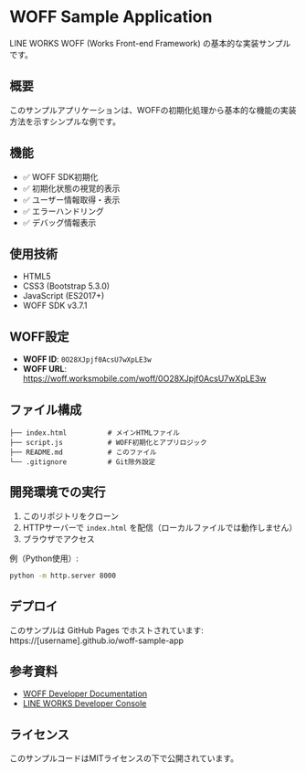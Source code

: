 # WOFF Sample Application

LINE WORKS WOFF (Works Front-end Framework) の基本的な実装サンプルです。

## 概要

このサンプルアプリケーションは、WOFFの初期化処理から基本的な機能の実装方法を示すシンプルな例です。

## 機能

- ✅ WOFF SDK初期化
- ✅ 初期化状態の視覚的表示
- ✅ ユーザー情報取得・表示
- ✅ エラーハンドリング
- ✅ デバッグ情報表示

## 使用技術

- HTML5
- CSS3 (Bootstrap 5.3.0)
- JavaScript (ES2017+)
- WOFF SDK v3.7.1

## WOFF設定

- **WOFF ID**: `0O28XJpjf0AcsU7wXpLE3w`
- **WOFF URL**: https://woff.worksmobile.com/woff/0O28XJpjf0AcsU7wXpLE3w

## ファイル構成

```
├── index.html          # メインHTMLファイル
├── script.js           # WOFF初期化とアプリロジック
├── README.md           # このファイル
└── .gitignore          # Git除外設定
```

## 開発環境での実行

1. このリポジトリをクローン
2. HTTPサーバーで `index.html` を配信（ローカルファイルでは動作しません）
3. ブラウザでアクセス

例（Python使用）:
```bash
python -m http.server 8000
```

## デプロイ

このサンプルは GitHub Pages でホストされています:
https://[username].github.io/woff-sample-app

## 参考資料

- [WOFF Developer Documentation](https://developers.worksmobile.com/jp/reference/woff)
- [LINE WORKS Developer Console](https://developers.worksmobile.com/)

## ライセンス

このサンプルコードはMITライセンスの下で公開されています。